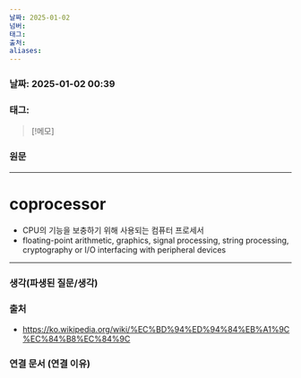 ```yaml
---
날짜: 2025-01-02
넘버: 
태그: 
출처: 
aliases:
---
```

### 날짜:  2025-01-02 00:39

### 태그:

>[!메모]
>

### 원문
---
# coprocessor
- CPU의 기능을 보충하기 위해 사용되는 컴퓨터 프로세서
- floating-point arithmetic, graphics, signal processing, string processing, cryptography or I/O interfacing with peripheral devices
---
### 생각(파생된 질문/생각)

### 출처
- https://ko.wikipedia.org/wiki/%EC%BD%94%ED%94%84%EB%A1%9C%EC%84%B8%EC%84%9C

### 연결 문서 (연결 이유)

